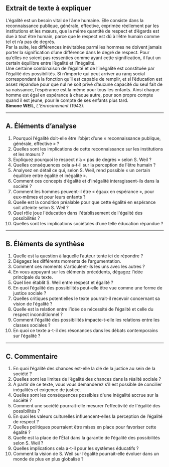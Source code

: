 ## Extrait de texte à expliquer

L’égalité est un besoin vital de l’âme humaine. Elle consiste dans la reconnaissance publique, générale, effective, exprimée réellement par les institutions et les mœurs, que la même quantité de respect et d’égards est due à tout être humain, parce que le respect est dû à l’être humain comme tel et n’a pas de degrés.<br> Par la suite, les différences inévitables parmi les hommes ne doivent jamais porter la signification d’une différence dans le degré de respect. Pour qu’elles ne soient pas ressenties comme ayant cette signification, il faut un certain équilibre entre l’égalité et l’inégalité.<br> Une certaine combinaison de l’égalité et de l’inégalité est constituée par l’égalité des possibilités. Si n’importe qui peut arriver au rang social correspondant à la fonction qu’il est capable de remplir, et si l’éducation est assez répandue pour que nul ne soit privé d’aucune capacité du seul fait de sa naissance, l’espérance est la même pour tous les enfants. Ainsi chaque homme est égal en espérance à chaque autre, pour son propre compte quand il est jeune, pour le compte de ses enfants plus tard.<br><b>Simone WEIL</b>, <i>L’Enracinement</i> (1943).

---

## A. Éléments d’analyse

1. Pourquoi l’égalité doit-elle être l’objet d’une « reconnaissance publique, générale, effective » ?  
2. Quelles sont les implications de cette reconnaissance sur les institutions et les mœurs ?  
3. Expliquez pourquoi le respect n’a « pas de degrés » selon S. Weil ?  
4. Quelles conséquences cela a-t-il sur la perception de l'être humain ?  
5. Analysez en détail ce qui, selon S. Weil, rend possible « un certain équilibre entre égalité et inégalité ».  
6. Comment ces concepts d’égalité et d'inégalité interagissent-ils dans la société ?  
7. Comment les hommes peuvent-il être « égaux en espérance », pour eux-mêmes et pour leurs enfants ?  
8. Quelle est la condition préalable pour que cette égalité en espérance soit atteinte selon S. Weil ?  
9. Quel rôle joue l'éducation dans l'établissement de l'égalité des possibilités ?  
10. Quelles sont les implications sociétales d’une telle éducation répandue ?  

---

## B. Éléments de synthèse

1. Quelle est la question à laquelle l’auteur tente ici de répondre ?  
2. Dégagez les différents moments de l’argumentation.  
3. Comment ces moments s'articulent-ils les uns avec les autres ?  
4. En vous appuyant sur les éléments précédents, dégagez l’idée principale du texte.  
5. Quel lien établit S. Weil entre respect et égalité ?  
6. En quoi l’égalité des possibilités peut-elle être vue comme une forme de justice sociale ?  
7. Quelles critiques potentielles le texte pourrait-il recevoir concernant sa vision de l’égalité ?  
8. Quelle est la relation entre l’idée de nécessité de l’égalité et celle du respect inconditionnel ?  
9. Comment l'égalité des possibilités impacte-t-elle les relations entre les classes sociales ?  
10. En quoi ce texte a-t-il des résonances dans les débats contemporains sur l’égalité ?  

---

## C. Commentaire

1. En quoi l’égalité des chances est-elle la clé de la justice au sein de la société ?  
2. Quelles sont les limites de l’égalité des chances dans la réalité sociale ?  
3. À partir de ce texte, vous vous demanderez s’il est possible de concilier inégalités et exigence de justice.  
4. Quelles sont les conséquences possibles d'une inégalité accrue sur la société ?  
5. Comment une société pourrait-elle mesurer l'effectivité de l'égalité des possibilités ?  
6. En quoi les valeurs culturelles influencent-elles la perception de l’égalité de respect ?  
7. Quelles politiques pourraient être mises en place pour favoriser cette égalité ?  
8. Quelle est la place de l’État dans la garantie de l’égalité des possibilités selon S. Weil ?  
9. Quelles implications cela a-t-il pour les systèmes éducatifs ?  
10. Comment la vision de S. Weil sur l’égalité pourrait-elle évoluer dans un monde de plus en plus globalisé ?  